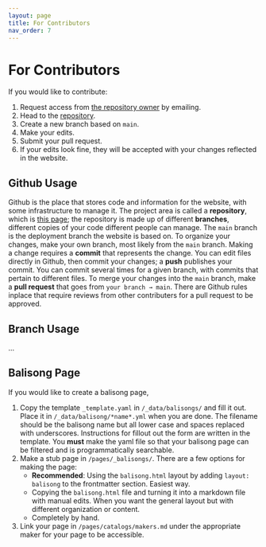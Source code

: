```yaml
---
layout: page
title: For Contributors
nav_order: 7
---
```


# For Contributors
If you would like to contribute:

1. Request access from [the repository owner](mailto:balisongcommunity.discord@gmail.com) by emailing.
2. Head to the [repository](https://github.com/bc-discord/bc-discord.github.io).
3. Create a new branch based on `main`.
4. Make your edits.
5. Submit your pull request.
6. If your edits look fine, they will be accepted with your changes reflected in the website.

## Github Usage
Github is the place that stores code and information for the website, with some infrastructure to manage it. The project area is called a **repository**, which is [this page](https://github.com/bc-discord/bc-discord.github.io); the repository is made up of different **branches**, different copies of your code different people can manage. The `main` branch is the deployment branch the website is based on. To organize your changes, make your own branch, most likely from the `main` branch. Making a change requires a **commit** that represents the change. You can edit files directly in Github, then commit your changes; a **push** publishes your commit. You can commit several times for a given branch, with commits that pertain to different files. To merge your changes into the `main` branch, make a **pull request** that goes from `your branch → main`. There are Github rules inplace that require reviews from other contributers for a pull request to be approved.

## Branch Usage
...

## Balisong Page
If you would like to create a balisong page, 

1. Copy the template `_template.yaml` in `/_data/balisongs/` and fill it out. Place it in `/_data/balisong/*name*.yml` when you are done. The filename should be the balisong name but all lower case and spaces replaced with underscores. Instructions for fillout out the form are written in the template. You **must** make the yaml file so that your balisong page can be filtered and is programmatically searchable. 
2. Make a stub page in `/pages/_balisongs/`.  There are a few options for making the page:
    - **Recommended**: Using the `balisong.html` layout by adding `layout: balisong` to the frontmatter section. Easiest way.
    - Copying the `balisong.html` file and turning it into a markdown file with manual edits. When you want the general layout but with different organization or content.
    - Completely by hand.
3. Link your page in `/pages/catalogs/makers.md` under the appropriate maker for your page to be accessible.



